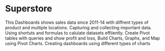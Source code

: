 # Superstore
This Dashboards shows sales data since 2011-14
with diffrent types of product and multiple
locations.
Capturing and collecting important data.
Using shortuts and formulas to calulate datasets
effiiently.
Create Pivot tables with queries and show profit
and loss, Build Charts, Graphs, and Map using Pivot
Charts.
Creating dashboards using different types of
charts
